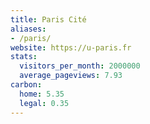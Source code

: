 ```yaml
---
title: Paris Cité
aliases: 
- /paris/
website: https://u-paris.fr
stats:
  visitors_per_month: 2000000
  average_pageviews: 7.93
carbon:
  home: 5.35
  legal: 0.35
---
```

